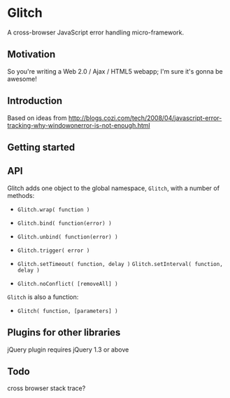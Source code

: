 Glitch
======

A cross-browser JavaScript error handling micro-framework.



Motivation
----------

So you're writing a Web 2.0 / Ajax / HTML5 webapp; I'm sure it's gonna be awesome!



Introduction
------------

Based on ideas from http://blogs.cozi.com/tech/2008/04/javascript-error-tracking-why-windowonerror-is-not-enough.html



Getting started
---------------




API
---

Glitch adds one object to the global namespace, `Glitch`, with a number of methods:

*   `Glitch.wrap( function )`

*   `Glitch.bind( function(error) )`

*   `Glitch.unbind( function(error) )`

*   `Glitch.trigger( error )`

*   `Glitch.setTimeout( function, delay )`
    `Glitch.setInterval( function, delay )`

*   `Glitch.noConflict( [removeAll] )`

`Glitch` is also a function:

*   `Glitch( function, [parameters] )`



Plugins for other libraries
---------------------------

jQuery plugin requires jQuery 1.3 or above


Todo
----

cross browser stack trace?

